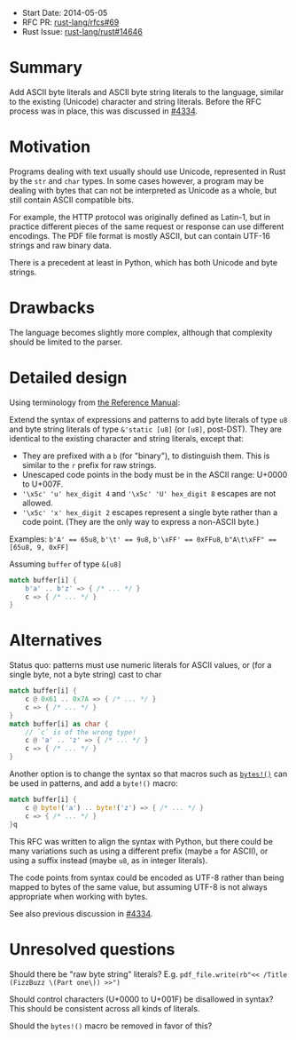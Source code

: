 - Start Date: 2014-05-05
- RFC PR: [rust-lang/rfcs#69](https://github.com/rust-lang/rfcs/pull/69)
- Rust Issue: [rust-lang/rust#14646](https://github.com/rust-lang/rust/issues/14646)

# Summary

Add ASCII byte literals and ASCII byte string literals to the language,
similar to the existing (Unicode) character and string literals.
Before the RFC process was in place, 
this was discussed in [#4334](https://github.com/mozilla/rust/issues/4334).


# Motivation

Programs dealing with text usually should use Unicode,
represented in Rust by the `str` and `char` types.
In some cases however,
a program may be dealing with bytes that can not be interpreted as Unicode as a whole,
but still contain ASCII compatible bits.

For example, the HTTP protocol was originally defined as Latin-1,
but in practice different pieces of the same request or response
can use different encodings.
The PDF file format is mostly ASCII,
but can contain UTF-16 strings and raw binary data.

There is a precedent at least in Python, which has both Unicode and byte strings.


# Drawbacks

The language becomes slightly more complex,
although that complexity should be limited to the parser.


# Detailed design

Using terminology from [the Reference Manual](http://static.rust-lang.org/doc/master/rust.html#character-and-string-literals):

Extend the syntax of expressions and patterns to add
byte literals of type `u8` and
byte string literals of type `&'static [u8]` (or `[u8]`, post-DST).
They are identical to the existing character and string literals, except that:

* They are prefixed with a `b` (for "binary"), to distinguish them.
  This is similar to the `r` prefix for raw strings.
* Unescaped code points in the body must be in the ASCII range: U+0000 to U+007F.
* `'\x5c' 'u' hex_digit 4` and `'\x5c' 'U' hex_digit 8` escapes are not allowed.
* `'\x5c' 'x' hex_digit 2` escapes represent a single byte rather than a code point.
  (They are the only way to express a non-ASCII byte.)

Examples: `b'A' == 65u8`, `b'\t' == 9u8`, `b'\xFF' == 0xFFu8`,
`b"A\t\xFF" == [65u8, 9, 0xFF]`

Assuming `buffer` of type `&[u8]`
```rust
match buffer[i] {
    b'a' .. b'z' => { /* ... */ }
    c => { /* ... */ }
}
```


# Alternatives

Status quo: patterns must use numeric literals for ASCII values,
or (for a single byte, not a byte string) cast to char

```rust
match buffer[i] {
    c @ 0x61 .. 0x7A => { /* ... */ }
    c => { /* ... */ }
}
match buffer[i] as char {
    // `c` is of the wrong type!
    c @ 'a' .. 'z' => { /* ... */ }
    c => { /* ... */ }
}
```

Another option is to change the syntax so that macros such as
[`bytes!()`](http://static.rust-lang.org/doc/master/std/macros/builtin/macro.bytes.html)
can be used in patterns, and add a `byte!()` macro:

```rust
match buffer[i] {
    c @ byte!('a') .. byte!('z') => { /* ... */ }
    c => { /* ... */ }
}q
```

This RFC was written to align the syntax with Python,
but there could be many variations such as using a different prefix (maybe `a` for ASCII),
or using a suffix instead (maybe `u8`, as in integer literals).

The code points from syntax could be encoded as UTF-8
rather than being mapped to bytes of the same value,
but assuming UTF-8 is not always appropriate when working with bytes.

See also previous discussion in [#4334](https://github.com/mozilla/rust/issues/4334).


# Unresolved questions

Should there be "raw byte string" literals?
E.g. `pdf_file.write(rb"<< /Title (FizzBuzz \(Part one\)) >>")`

Should control characters (U+0000 to U+001F) be disallowed in syntax?
This should be consistent across all kinds of literals.

Should the `bytes!()` macro be removed in favor of this?

